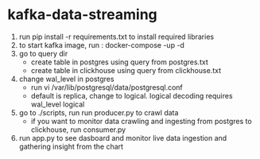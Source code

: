 # kafka-data-streaming

1. run pip install -r requirements.txt to install required libraries
2. to start kafka image, run : docker-compose -up -d
3. go to query dir
    - create table in postgres using query from postgres.txt
    - create table in clickhouse using query from clickhouse.txt
4. change wal_level in postgres
    - run vi /var/lib/postgresql/data/postgresql.conf
    - default is replica, change to logical. logical decoding requires wal_level logical
3. go to ./scripts, run run producer.py to crawl data
    - if you want to monitor data crawling and ingesting from postgres to clickhouse, run consumer.py
4. run app.py to see dasboard and monitor live data ingestion and gathering insight from the chart